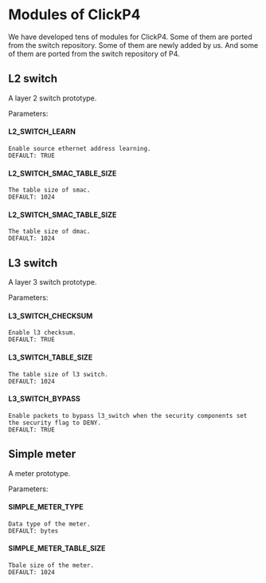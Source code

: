 # Modules of ClickP4

We have developed tens of modules for ClickP4. Some of them are ported from the switch repository. Some of them are newly added by us. And some of them are ported from the switch repository of P4.

## L2 switch

A layer 2 switch prototype.

Parameters:
#### L2\_SWITCH\_LEARN
```
Enable source ethernet address learning.
DEFAULT: TRUE
```

#### L2\_SWITCH\_SMAC\_TABLE\_SIZE
```
The table size of smac.
DEFAULT: 1024
```

#### L2\_SWITCH\_SMAC\_TABLE\_SIZE
```
The table size of dmac.
DEFAULT: 1024
```

## L3 switch

A layer 3 switch prototype.

Parameters:
#### L3\_SWITCH\_CHECKSUM
```
Enable l3 checksum.
DEFAULT: TRUE
```

#### L3\_SWITCH\_TABLE\_SIZE
```
The table size of l3 switch.
DEFAULT: 1024
```

#### L3\_SWITCH\_BYPASS
```
Enable packets to bypass l3_switch when the security components set the security flag to DENY.
DEFAULT: TRUE
```

## Simple meter

A meter prototype.

Parameters:

#### SIMPLE\_METER\_TYPE
```
Data type of the meter.
DEFAULT: bytes
```

#### SIMPLE\_METER\_TABLE\_SIZE
```
Tbale size of the meter.
DEFAULT: 1024
```

